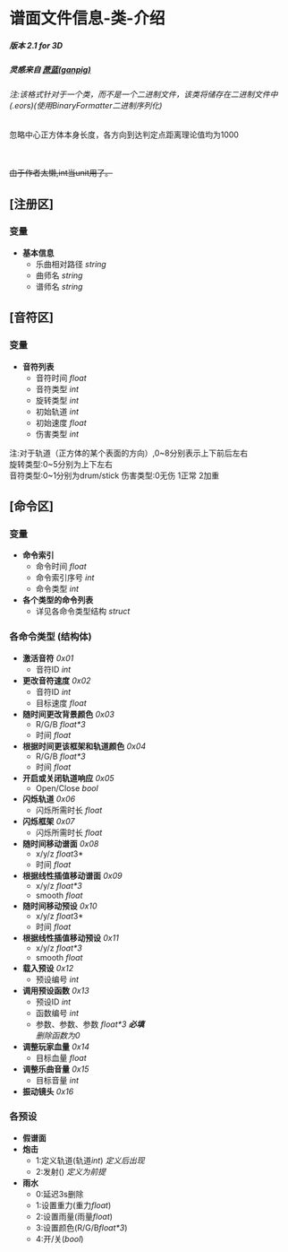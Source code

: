 # 谱面文件信息-类-介绍
##### 版本 2.1 for 3D
##### 灵感来自 [蔗蓝(ganpig)](https://github.com/ganpig)
###### *注:该格式针对于一个类，而不是一个二进制文件，该类将储存在二进制文件中(.eors)(使用BinaryFormatter二进制序列化)*

忽略中心正方体本身长度，各方向到达判定点距离理论值均为1000

<br><br>~~由于作者太懒,int当unit用了。~~

## \[注册区]
### 变量
+ **基本信息**
    + 乐曲相对路径 *string*
    + 曲师名 *string*
    + 谱师名 *string*
## \[音符区]
### 变量
+ **音符列表**
  	+ 音符时间 *float*
  	+ 音符类型 *int*
    + 旋转类型 *int*
    + 初始轨道 *int*
    + 初始速度 *float*
    + 伤害类型 *int*

注:对于轨道（正方体的某个表面的方向）,0~8分别表示上下前后左右<br>
旋转类型:0~5分别为上下左右<br>
音符类型:0~1分别为drum/stick
伤害类型:0无伤 1正常 2加重

## \[命令区]
### 变量
+ **命令索引**
    + 命令时间 *float*
    + 命令索引序号 *int*
    + 命令类型 *int*
+ **各个类型的命令列表**
    + 详见各命令类型结构 *struct*
### 各命令类型 (结构体)
+ **激活音符** *0x01*
    + 音符ID *int*
+ **更改音符速度** *0x02*
    + 音符ID *int*
    + 目标速度 *float*
+ **随时间更改背景颜色** *0x03*
    + R/G/B *float\*3*
    + 时间 *float*
+ **根据时间更该框架和轨道颜色** *0x04*
    + R/G/B *float\*3*
    + 时间 *float*
+ **开启或关闭轨道响应** *0x05*
    + Open/Close *bool*
+ **闪烁轨道** *0x06*
    + 闪烁所需时长 *float*
+ **闪烁框架** *0x07*
    + 闪烁所需时长 *float*
+ **随时间移动谱面** *0x08*
    + x/y/z *float*3*
    + 时间 *float*
+ **根据线性插值移动谱面** *0x09*
    + x/y/z *float\*3*
    + smooth *float*
+ **随时间移动预设** *0x10*
    + x/y/z *float*3*
    + 时间 *float*
+ **根据线性插值移动预设** *0x11*
    + x/y/z *float\*3*
    + smooth *float*
+ **载入预设** *0x12*
    + 预设编号 *int*
+ **调用预设函数** *0x13*
    + 预设ID *int*
    + 函数编号 *int*
    + 参数、参数、参数 *float\*3* ***必填***
<br>*删除函数为0*
+ **调整玩家血量** *0x14*
    + 目标血量 *float*
+ **调整乐曲音量** *0x15*
    + 目标音量 *int*
+ **振动镜头** *0x16*
### 各预设
+ **假谱面**
+ **炮击**
    + 1:定义轨道(轨道*int*) *定义后出现*
    + 2:发射() *定义为前提*
+ **雨水**
    + 0:延迟3s删除
    + 1:设置重力(重力*float*)
    + 2:设置雨量(雨量*float*)
    + 3:设置颜色(R/G/B*float\*3*)
    + 4:开/关(*bool*)
      
